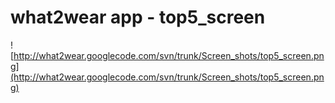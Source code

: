 # what2wear app - top5\_screen #

![http://what2wear.googlecode.com/svn/trunk/Screen_shots/top5_screen.png](http://what2wear.googlecode.com/svn/trunk/Screen_shots/top5_screen.png)